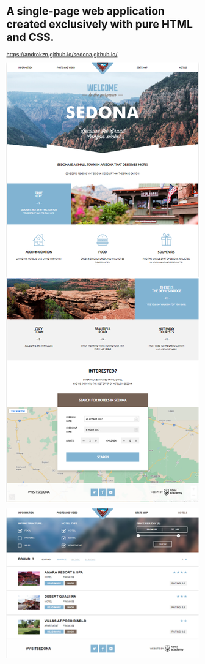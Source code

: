 # A single-page web application created exclusively with pure HTML and CSS.

https://androkzn.github.io/sedona.github.io/

![Demo 1](./demo_1.png)
![Demo 3](./demo_3.png)

![Demo 2](./demo_2.png)
 
